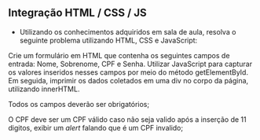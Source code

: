 ## Integração HTML / CSS / JS

* Utilizando os conhecimentos adquiridos em sala de aula, resolva o seguinte problema utilizando HTML, CSS e JavaScript:

Crie um formulário em HTML que contenha os seguintes campos de entrada: Nome, Sobrenome, CPF e Senha. Utilizar JavaScript para capturar os valores inseridos nesses campos por meio do método getElementById. Em seguida, imprimir os dados coletados em uma div no corpo da página, utilizando innerHTML.

Todos os campos deverão ser obrigatórios; 

O CPF deve ser um CPF válido caso não seja valido após a inserção de 11 digitos, exibir um _alert_ falando que é um CPF invalido;